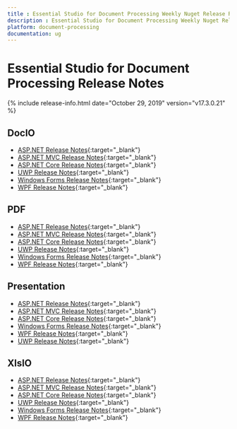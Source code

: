 ```yaml
---
title : Essential Studio for Document Processing Weekly Nuget Release Release Notes  
description : Essential Studio for Document Processing Weekly Nuget Release Release Notes  
platform: document-processing
documentation: ug
---
```


# Essential Studio for Document Processing  Release Notes  

{% include release-info.html date="October 29, 2019" version="v17.3.0.21" %} 

## DocIO

* [ASP.NET Release Notes](/aspnet/release-notes/v17.3.0.21#docio){:target="_blank"}
* [ASP.NET MVC Release Notes](/aspnetmvc/release-notes/v17.3.0.21#docio){:target="_blank"}
* [ASP.NET Core Release Notes](/aspnet-core/release-notes/v17.3.0.21#docio){:target="_blank"}
* [UWP Release Notes](/uwp/release-notes/v17.3.0.21#docio){:target="_blank"}
* [Windows Forms Release Notes](/windowsforms/release-notes/v17.3.0.21#docio){:target="_blank"}
* [WPF Release Notes](/wpf/release-notes/v17.3.0.21#docio){:target="_blank"}


## PDF

* [ASP.NET Release Notes](/aspnet/release-notes/v17.3.0.21#pdf){:target="_blank"}
* [ASP.NET MVC Release Notes](/aspnetmvc/release-notes/v17.3.0.21#pdf){:target="_blank"}
* [ASP.NET Core Release Notes](/aspnet-core/release-notes/v17.3.0.21#pdf){:target="_blank"}
* [UWP Release Notes](/uwp/release-notes/v17.3.0.21#pdf){:target="_blank"}
* [Windows Forms Release Notes](/windowsforms/release-notes/v17.3.0.21#pdf){:target="_blank"}
* [WPF Release Notes](/wpf/release-notes/v17.3.0.21#pdf){:target="_blank"}


## Presentation

* [ASP.NET Release Notes](/aspnet/release-notes/v17.3.0.21#presentation){:target="_blank"}
* [ASP.NET MVC Release Notes](/aspnetmvc/release-notes/v17.3.0.21#presentation){:target="_blank"}
* [ASP.NET Core Release Notes](/aspnet-core/release-notes/v17.3.0.21#presentation){:target="_blank"}
* [Windows Forms Release Notes](/windowsforms/release-notes/v17.3.0.21#presentation){:target="_blank"}
* [WPF Release Notes](/wpf/release-notes/v17.3.0.21#presentation){:target="_blank"}
* [UWP Release Notes](/uwp/release-notes/v17.3.0.21#presentation){:target="_blank"}


## XlsIO

* [ASP.NET Release Notes](/aspnet/release-notes/v17.3.0.21#xlsio){:target="_blank"}
* [ASP.NET MVC Release Notes](/aspnetmvc/release-notes/v17.3.0.21#xlsio){:target="_blank"}
* [ASP.NET Core Release Notes](/aspnet-core/release-notes/v17.3.0.21#xlsio){:target="_blank"}
* [UWP Release Notes](/uwp/release-notes/v17.3.0.21#xlsio){:target="_blank"}
* [Windows Forms Release Notes](/windowsforms/release-notes/v17.3.0.21#xlsio){:target="_blank"}
* [WPF Release Notes](/wpf/release-notes/v17.3.0.21#xlsio){:target="_blank"}